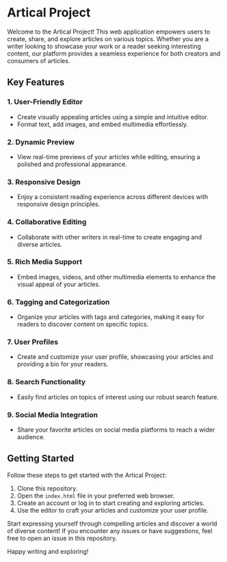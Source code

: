 # Artical Project

Welcome to the Artical Project! This web application empowers users to create, share, and explore articles on various topics. Whether you are a writer looking to showcase your work or a reader seeking interesting content, our platform provides a seamless experience for both creators and consumers of articles.

## Key Features

### 1. **User-Friendly Editor**
   - Create visually appealing articles using a simple and intuitive editor.
   - Format text, add images, and embed multimedia effortlessly.

### 2. **Dynamic Preview**
   - View real-time previews of your articles while editing, ensuring a polished and professional appearance.

### 3. **Responsive Design**
   - Enjoy a consistent reading experience across different devices with responsive design principles.

### 4. **Collaborative Editing**
   - Collaborate with other writers in real-time to create engaging and diverse articles.

### 5. **Rich Media Support**
   - Embed images, videos, and other multimedia elements to enhance the visual appeal of your articles.

### 6. **Tagging and Categorization**
   - Organize your articles with tags and categories, making it easy for readers to discover content on specific topics.

### 7. **User Profiles**
   - Create and customize your user profile, showcasing your articles and providing a bio for your readers.

### 8. **Search Functionality**
   - Easily find articles on topics of interest using our robust search feature.

### 9. **Social Media Integration**
   - Share your favorite articles on social media platforms to reach a wider audience.

## Getting Started

Follow these steps to get started with the Artical Project:
1. Clone this repository.
2. Open the `index.html` file in your preferred web browser.
3. Create an account or log in to start creating and exploring articles.
4. Use the editor to craft your articles and customize your user profile.

Start expressing yourself through compelling articles and discover a world of diverse content! If you encounter any issues or have suggestions, feel free to open an issue in this repository.

Happy writing and exploring!

